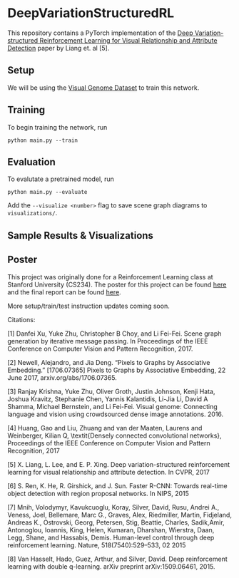 # DeepVariationStructuredRL
This repository contains a PyTorch implementation of the [Deep Variation-structured Reinforcement Learning for Visual Relationship and Attribute Detection](https://arxiv.org/abs/1703.03054) paper by Liang et. al [5].

## Setup
We will be using the [Visual Genome Dataset](http://visualgenome.org) to train this network.

## Training
To begin training the network, run

`python main.py --train`

## Evaluation
To evalutate a pretrained model, run

`python main.py --evaluate`

Add the `--visualize <number>` flag to save <number> scene graph diagrams to `visualizations/`.
  
## Sample Results & Visualizations

## Poster
This project was originally done for a Reinforcement Learning class at Stanford University (CS234). The poster for this project can be found [here](https://docs.google.com/presentation/d/1DKUT8oT75fstDhadKfCuODS3zHz26Mn1Oj9NvumFZQM/edit?usp=sharing) and the final report can be found [here](https://drive.google.com/file/d/10y1mYCvm7Q6Y4HLyBAmX2neYFcGwUl9x/view?usp=sharing).

More setup/train/test instruction updates coming soon.


Citations:

[1] Danfei Xu, Yuke Zhu, Christopher B Choy, and Li Fei-Fei. Scene graph generation by iterative message passing. In Proceedings of the IEEE Conference on Computer Vision and Pattern Recognition, 2017.

[2] Newell, Alejandro, and Jia Deng. “Pixels to Graphs by Associative Embedding.” [1706.07365] Pixels to Graphs by Associative Embedding, 22 June 2017, arxiv.org/abs/1706.07365.

[3] Ranjay Krishna, Yuke Zhu, Oliver Groth, Justin Johnson, Kenji Hata, Joshua Kravitz, Stephanie Chen, Yannis Kalantidis, Li-Jia Li, David A Shamma, Michael Bernstein, and Li Fei-Fei. Visual genome: Connecting language and vision using crowdsourced dense image annotations. 2016.


[4] Huang, Gao and Liu, Zhuang and van der Maaten, Laurens and Weinberger, Kilian Q, \textit{Densely connected convolutional networks}, Proceedings of the IEEE Conference on Computer Vision and Pattern Recognition, 2017

[5] X. Liang, L. Lee, and E. P. Xing. Deep variation-structured reinforcement
learning for visual relationship and attribute detection. In
CVPR, 2017

[6] S. Ren, K. He, R. Girshick, and J. Sun. Faster R-CNN: Towards
real-time object detection with region proposal networks. In NIPS,
2015

[7] Mnih, Volodymyr, Kavukcuoglu, Koray, Silver, David,
Rusu, Andrei A., Veness, Joel, Bellemare, Marc G.,
Graves, Alex, Riedmiller, Martin, Fidjeland, Andreas K.,
Ostrovski, Georg, Petersen, Stig, Beattie, Charles, Sadik,Amir, Antonoglou, Ioannis, King, Helen, Kumaran,
Dharshan, Wierstra, Daan, Legg, Shane, and Hassabis,
Demis. Human-level control through deep reinforcement
learning. Nature, 518(7540):529–533, 02 2015

[8] Van Hasselt, Hado, Guez, Arthur, and Silver, David. Deep
reinforcement learning with double q-learning. arXiv
preprint arXiv:1509.06461, 2015.
